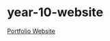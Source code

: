 # year-10-website
[Portfolio Website](https://melissaliao753.github.io/MelissaLiao-year-10-website/)
